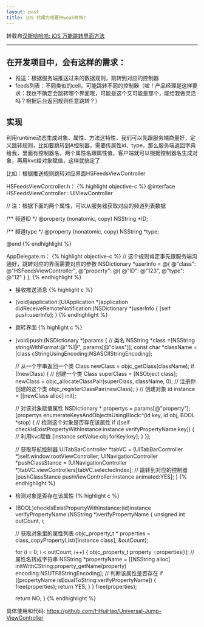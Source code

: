 ```yaml
---
layout: post
title: iOS 代理为啥要用weak修饰?
---
```


转载自[汉斯哈哈哈: iOS 万能跳转界面方法](http://www.jianshu.com/p/8b3a9155468d)

---

## 在开发项目中，会有这样的需求： ##

* 推送：根据服务端推送过来的数据规则，跳转到对应的控制器
* feeds列表：不同类似的cell，可能跳转不同的控制器（嘘！产品经理是这样要求：我也不确定会跳转哪个界面哦，可能是这个又可能是那个，能给我做灵活吗？根据后台返回规则任意跳转？）

## 实现 ##

利用runtime动态生成对象、属性、方法这特性，我们可以先跟服务端商量好，定义跳转规则，比如要跳转到A控制器，需要传属性id、type，那么服务端返回字典给我，里面有控制器名，两个属性名跟属性值，客户端就可以根据控制器名生成对象，再用kvc给对象赋值，这样就搞定了.

比如：根据推送规则跳转对应界面HSFeedsViewController

HSFeedsViewController.h：
{% highlight objective-c %}
@interface HSFeedsViewController : UIViewController

// 注：根据下面的两个属性，可以从服务器获取对应的频道列表数据

/** 频道ID */
@property (nonatomic, copy) NSString *ID;

/** 频道type */
@property (nonatomic, copy) NSString *type;

@end
{% endhighlight %}

AppDelegate.m：
{% highlight objective-c %}
// 这个规则肯定事先跟服务端沟通好，跳转对应的界面需要对应的参数
NSDictionary *userInfo = @{
     @"class": @"HSFeedsViewController",
     @"property": @{
          @"ID": @"123",
          @"type": @"12"
    }
};
{% endhighlight %}

* 接收推送消息
{% highlight c %}
- (void)application:(UIApplication *)application didReceiveRemoteNotification:(NSDictionary *)userInfo
{
    [self push:userInfo];
}
{% endhighlight %}

* 跳转界面
{% highlight c %}
- (void)push:(NSDictionary *)params
{
    // 类名
    NSString *class =[NSString stringWithFormat:@"%@", params[@"class"]];
    const char *className = [class cStringUsingEncoding:NSASCIIStringEncoding];

    // 从一个字串返回一个类
    Class newClass = objc_getClass(className);
    if (!newClass)
    {
        // 创建一个类
        Class superClass = [NSObject class];
        newClass = objc_allocateClassPair(superClass, className, 0);
        // 注册你创建的这个类
        objc_registerClassPair(newClass);
    }
    // 创建对象
    id instance = [[newClass alloc] init];

    // 对该对象赋值属性
    NSDictionary * propertys = params[@"property"];
    [propertys enumerateKeysAndObjectsUsingBlock:^(id key, id obj, BOOL *stop) {
        // 检测这个对象是否存在该属性
        if ([self checkIsExistPropertyWithInstance:instance verifyPropertyName:key]) {
            // 利用kvc赋值
            [instance setValue:obj forKey:key];
        }
    }];

    // 获取导航控制器
    UITabBarController *tabVC = (UITabBarController *)self.window.rootViewController;
    UINavigationController *pushClassStance = (UINavigationController *)tabVC.viewControllers[tabVC.selectedIndex];
    // 跳转到对应的控制器
    [pushClassStance pushViewController:instance animated:YES];
}
{% endhighlight %}

* 检测对象是否存在该属性
{% highlight c %}
- (BOOL)checkIsExistPropertyWithInstance:(id)instance verifyPropertyName:(NSString *)verifyPropertyName
{
    unsigned int outCount, i;

    // 获取对象里的属性列表
    objc_property_t * properties = class_copyPropertyList([instance
                                                           class], &outCount);

    for (i = 0; i < outCount; i++) {
        objc_property_t property =properties[i];
        //  属性名转成字符串
        NSString *propertyName = [[NSString alloc] initWithCString:property_getName(property) encoding:NSUTF8StringEncoding];
        // 判断该属性是否存在
        if ([propertyName isEqualToString:verifyPropertyName]) {
            free(properties);
            return YES;
        }
    }
    free(properties);

    return NO;
}
{% endhighlight %}

具体使用和代码: https://github.com/HHuiHao/Universal-Jump-ViewController